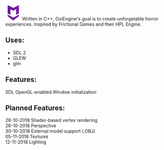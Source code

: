 ![alt text](https://github.com/adam-p/markdown-here/raw/master/src/common/images/icon48.png "OxiEngine Logo")
Written in C++, OxiEngine's goal is to create unforgetable horror experiences.
Inspired by Frictional Games and their HPL Engine. 
## Uses:
- SDL 2  
- GLEW  
- glm  
## Features:
SDL OpenGL-enabled Window initialization
## Planned Features:
26-10-2018 Shader-based vertex rendering  
26-10-2018 Perspective  
30-10-2018 External model support (.OBJ)  
05-11-2018 Textures  
12-11-2018 Lighting  
